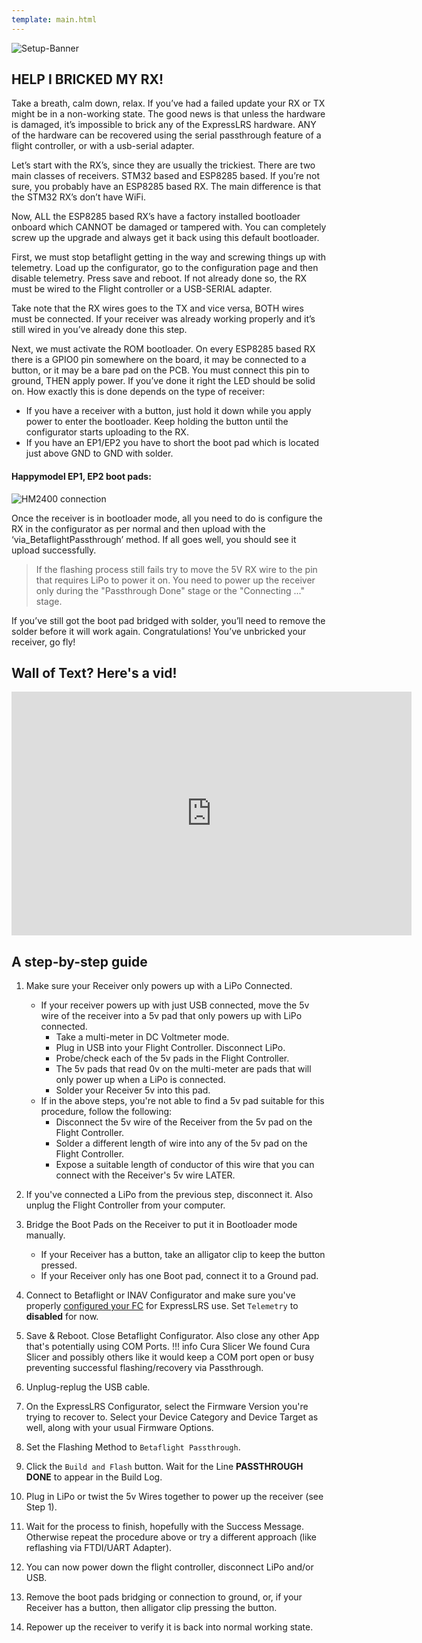 ```yaml
---
template: main.html
---
```


![Setup-Banner](https://raw.githubusercontent.com/ExpressLRS/ExpressLRS-Hardware/master/img/quick-start.png)

## HELP I BRICKED MY RX!

Take a breath, calm down, relax. If you’ve had a failed update your RX or TX might be in a non-working state. The good news is that unless the hardware is damaged, it’s impossible to brick any of the ExpressLRS hardware. ANY of the hardware can be recovered using the serial passthrough feature of a flight controller, or with a usb-serial adapter. 

Let’s start with the RX’s, since they are usually the trickiest. There are two main classes of receivers. STM32 based and ESP8285 based. If you’re not sure, you probably have an ESP8285 based RX. The main difference is that the STM32 RX’s don’t have WiFi. 

Now, ALL the ESP8285 based RX’s have a factory installed bootloader onboard which CANNOT be damaged or tampered with. You can completely screw up the upgrade and always get it back using this default bootloader. 

First, we must stop betaflight getting in the way and screwing things up with telemetry. Load up the configurator, go to the configuration page and then disable telemetry. Press save and reboot. If not already done so, the RX must be wired to the Flight controller or a USB-SERIAL adapter. 

Take note that the RX wires goes to the TX and vice versa, BOTH wires must be connected. If your receiver was already working properly and it’s still wired in you’ve already done this step.

Next, we must activate the ROM bootloader. On every ESP8285 based RX there is a GPIO0 pin somewhere on the board, it may be connected to a button, or it may be a bare pad on the PCB. You must connect this pin to ground, THEN apply power. If you’ve done it right the LED should be solid on. How exactly this is done depends on the type of receiver:

- If you have a receiver with a button, just hold it down while you apply power to enter the bootloader. Keep holding the button until the configurator starts uploading to the RX.
- If you have an EP1/EP2 you have to short the boot pad which is located just above GND to GND with solder. 

#### Happymodel EP1, EP2 boot pads:

![HM2400 connection](../assets/images/hm2400.png)

Once the receiver is in bootloader mode, all you need to do is configure the RX in the configurator as per normal and then upload with the ‘via_BetaflightPassthrough’ method. If all goes well, you should see it upload successfully. 

> If the flashing process still fails try to move the 5V RX wire to the pin that requires LiPo to power it on. You need to power up the receiver only during the "Passthrough Done" stage or the "Connecting ..." stage.

If you’ve still got the boot pad bridged with solder, you’ll need to remove the solder before it will work again. Congratulations! You’ve unbricked your receiver, go fly!

## Wall of Text? Here's a vid!

<iframe width="640" height="390" src="https://www.youtube.com/embed/jYLwaWBkM_A" title="YouTube video player" frameborder="0" allow="accelerometer; autoplay; clipboard-write; encrypted-media; gyroscope; picture-in-picture" allowfullscreen></iframe>

## A step-by-step guide

1. Make sure your Receiver only powers up with a LiPo Connected.
    - If your receiver powers up with just USB connected, move the 5v wire of the receiver into a 5v pad that only powers up with LiPo connected.
        - Take a multi-meter in DC Voltmeter mode.
        - Plug in USB into your Flight Controller. Disconnect LiPo.
        - Probe/check each of the 5v pads in the Flight Controller.
        - The 5v pads that read 0v on the multi-meter are pads that will only power up when a LiPo is connected.
        - Solder your Receiver 5v into this pad.
    - If in the above steps, you're not able to find a 5v pad suitable for this procedure, follow the following:
        - Disconnect the 5v wire of the Receiver from the 5v pad on the Flight Controller.
        - Solder a different length of wire into any of the 5v pad on the Flight Controller.
        - Expose a suitable length of conductor of this wire that you can connect with the Receiver's 5v wire LATER.

2. If you've connected a LiPo from the previous step, disconnect it. Also unplug the Flight Controller from your computer.

3. Bridge the Boot Pads on the Receiver to put it in Bootloader mode manually.
    - If your Receiver has a button, take an alligator clip to keep the button pressed.
    - If your Receiver only has one Boot pad, connect it to a Ground pad.

4. Connect to Betaflight or INAV Configurator and make sure you've properly [configured your FC](receivers/configuring-fc.md) for ExpressLRS use. Set `Telemetry` to **disabled** for now.

5. Save & Reboot. Close Betaflight Configurator. Also close any other App that's potentially using COM Ports.
    !!! info Cura Slicer
        We found Cura Slicer and possibly others like it would keep a COM port open or busy preventing successful flashing/recovery via Passthrough.

6. Unplug-replug the USB cable.

7. On the ExpressLRS Configurator, select the Firmware Version you're trying to recover to. Select your Device Category and Device Target as well, along with your usual Firmware Options.

8. Set the Flashing Method to `Betaflight Passthrough`.

9. Click the `Build and Flash` button. Wait for the Line **PASSTHROUGH DONE** to appear in the Build Log.

10. Plug in LiPo or twist the 5v Wires together to power up the receiver (see Step 1).

11. Wait for the process to finish, hopefully with the Success Message. Otherwise repeat the procedure above or try a different approach (like reflashing via FTDI/UART Adapter).

12. You can now power down the flight controller, disconnect LiPo and/or USB.

13. Remove the boot pads bridging or connection to ground, or, if your Receiver has a button, then alligator clip pressing the button.

14. Repower up the receiver to verify it is back into normal working state.
